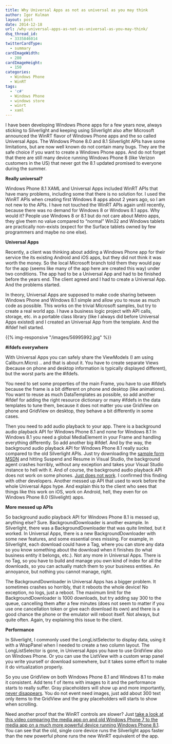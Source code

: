 ```yaml
---
title: Why Universal Apps as not as universal as you may think
author: Igor Kulman
layout: post
date: 2014-12-18
url: /why-universal-apps-as-not-as-universal-as-you-may-think/
dsq_thread_id:
  - 3335846014
twitterCardType:
  - summary
cardImageWidth:
  - 280
cardImageHeight:
  - 150
categories:
  - Windows Phone
  - WinRT
tags:
  - 'c#'
  - Windows Phone
  - windows store
  - winrt
  - xaml
---
```

I have been developing Windows Phone apps for a few years now, always sticking to Silverlight and keeping using Silverlight also after Microsoft announced the WinRT flavor of Windows Phone apps and the so called Universal Apps. The Windows Phone 8.0 and 8.1 Silverlight APIs have some limitations, but are now well known do not contain many bugs. They are the safe choice if you want to create a Windows Phone apps. And do not forget that there are still many device running Windows Phone 8 (like Verizon customers in the US) that never got the 8.1 updated promised to everyone during the summer. 

**Really universal?**

Windows Phone 8.1 XAML and Universal Apps included WinRT APIs that have many problems, including some that there is no solution for. I used the WinRT APIs when creating first Windows 8 apps about 2 years ago, so I am not new to the APIs. I have not touched the WinRT APIs again until recently, because there was no demand for Windows 8 or Windows 8.1 apps. Why would it? People use Windows 8 or 8.1 but do not care about Metro apps, they give them no value compared to &#8220;normal&#8221; Win32 and Windows tablets are practically non-exists (expect for the Surface tablets owned by few programmers and maybe no one else). 

**Universal Apps**

Recently, a client was thinking about adding a Windows Phone app for their service the its existing Android and iOS apps, but they did not think it was worth the money. So the local Microsoft branch told them they would pay for the app (seems like many of the app here are created this way) under two conditions. The app had to be a Universal App and had to be finished before the years end. The client agreed and I had to create a Universal App. And the problems started.

In theory, Universal Apps are supposed to make code sharing between Windows Phone and Windows 8.1 simple and allow you to reuse as much code as possible. This works on the trivial Microsoft samples, but try to create a real world app. I have a business logic project with API calls, storage, etc. in a portable class library (like I always did before Universal Apps existed) and I created an Universal App from the template. And the #ifdef hell started. 

{{% img-responsive "/images/56995992.jpg" %}}

**#ifdefs everywhere**

With Universal Apps you can safely share the ViewModels (I am using Caliburn.Micro) .. and that is about it. You have to create separate Views (because on phone and desktop information is typically displayed different), but the worst parts are the #ifdefs.

You need to set some properties of the main Frame, you have to use #ifdefs because the frame is a bit different on phone and desktop (like animations). You want to reuse as much DataTemplates as possible, so add another #ifdef for adding the right resource dictionary or many #ifdefs in the data templates to tune them, because it does not matter you use GridView on phone and GridView on desktop, they behave a bit differently in some cases.

Then you need to add audio playback to your app. There is a background audio playback API for Windows Phone 8.1 and none for Windows 8.1 In Windows 8.1 you need a global MediaElement in your Frame and handling everything differently. So add another big #ifdef. And by the way, the background audio playback API for Windows Phone 8.1 really sucks compared to the old Silverlight APIs. Just try downloading the [sample form MSDN][2] and hitting Suspend and Resume in Visual Studio, the background agent crashes horribly, without any exception and takes your Visual Studio instance to hell with it. And of course, the background audio playback API does not work on some phones. [Just does not work][3]. I confirmed this finding with other developers. Another messed up API that used to work before the whole Universal Apps hype. And explain this to the client who sees that things like this work on iOS, work on Android, hell, they even for on Windows Phone 8.0 (Slivelight) apps. 

**More messed up APIs**

So background audio playback API for Windows Phone 8.1 is messed up, anything else? Sure. BackgroundDownloader is another example. In Silverlight, there was a BackgroundDownloader that was quite limited, but it worked. In Universal Apps, there is a new BackgroundDownloader with some new features, and some essential ones missing. For example, in Silverlight, each download could have a Tag, where you can store any data so you know something about the download when it finishes (to what business entity it belongs, etc.). Not any more in Universal Apps. There is no Tag, so you have to build and manage you own kind of index for all the downloads, so you can actually match them to your business entities. An annoyance, but nothing you cannot manage, right.

The BackgroundDownloader in Universal Apps has a bigger problem. It sometimes crashes so horribly, that it reboots the whole device! No exception, no logs, just a reboot. The maximum limit for the BackgroundDownloader is 1000 downloads, but try adding say 300 to the queue, cancelling them after a few minutes (does not seem to matter if you use one cancellation token or give each download its own) and there is a good chance the phone or the emulator will reboot itself. Not always, but quite often. Again, try explaining this issue to the client.

**Performance**

In Silverlight, I commonly used the LongListSelector to display data, using it with a WrapPanel when I needed to create a two column layout. The LongListSelector is gone, in Universal Apps you have to use GridView also on Windows Phone. Or you can use the ListView with a custom wrap panel you write yourself or download somewhere, but it takes some effort to make it do virtualization properly. 

So you use GridView on both Windows Phone 8.1 and Windows 8.1 to make it consistent. Add tens f of items with images to it and the performance starts to really suffer. Gray placeholders will show up and more importantly, [never disappears][4]. You do not event need images, just add about 300 text only items to the GridView and the gray placeholders will starts to show when scrolling. 

Need another proof that the WinRT controls are slower? Just [take a look at this video comparing the media app on and old Windows Phone 7 to the media app on a much more powerful device running Windows Phone 8.1][5]. You can see that the old, single core device runs the Silverlight apps faster than the new powerful phone runs the new WinRT equivalent of the app.

 [2]: https://code.msdn.microsoft.com/windowsapps/BackgroundAudio-63bbc319
 [3]: https://stackoverflow.com/questions/26175599/windows-phone-8-1-rt-backgroundmediaplayer-not-working
 [4]: https://stackoverflow.com/questions/27488201/gridview-and-placeholders-that-never-disapper-in-windows-8-and-windows-phone-app
 [5]: https://www.youtube.com/watch?v=nn5hVq6Q-zo